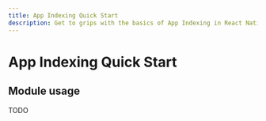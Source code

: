 ```yaml
---
title: App Indexing Quick Start
description: Get to grips with the basics of App Indexing in React Native Firebase
---
```


# App Indexing Quick Start

## Module usage

TODO




